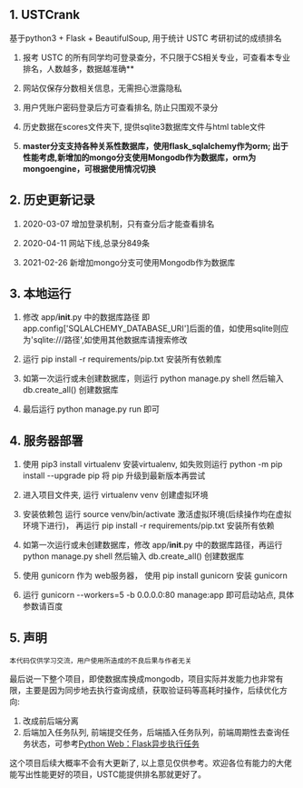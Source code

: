 ## 1. USTCrank
基于python3 + Flask + BeautifulSoup, 用于统计 USTC 考研初试的成绩排名
1. 报考 USTC 的所有同学均可登录查分，不只限于CS相关专业，可查看本专业排名，人数越多，数据越准确**

2. 网站仅保存分数相关信息，无需担心泄露隐私

3. 用户凭账户密码登录后方可查看排名, 防止只围观不录分

4. 历史数据在scores文件夹下, 提供sqlite3数据库文件与html table文件

5. **master分支支持各种关系性数据库，使用flask_sqlalchemy作为orm;
    出于性能考虑,新增加的mongo分支使用Mongodb作为数据库，orm为mongoengine，可根据使用情况切换**

## 2. 历史更新记录
1. 2020-03-07 增加登录机制，只有查分后才能查看排名

2. 2020-04-11 网站下线,总录分849条

3. 2021-02-26 新增加mongo分支可使用Mongodb作为数据库

## 3. 本地运行
1. 修改 app/__init__.py 中的数据库路径 即 app.config['SQLALCHEMY_DATABASE_URI']后面的值，如使用sqlite则应为'sqlite:///路径',如使用其他数据库请搜索修改

2. 运行 pip install -r requirements/pip.txt 安装所有依赖库

3. 如第一次运行或未创建数据库，则运行 python manage.py shell 然后输入 db.create_all() 创建数据库

4. 最后运行 python manage.py run 即可

## 4. 服务器部署
1. 使用 pip3 install virtualenv 安装virtualenv, 如失败则运行 python -m pip install --upgrade pip 将 pip 升级到最新版本再尝试

2. 进入项目文件夹, 运行 virtualenv venv 创建虚拟环境

3. 安装依赖包 运行 source venv/bin/activate 激活虚拟环境(后续操作均在虚拟环境下进行)， 再运行 pip install -r requirements/pip.txt 安装所有依赖

4. 如第一次运行或未创建数据库，修改 app/__init__.py 中的数据库路径，再运行 python manage.py shell 然后输入 db.create_all() 创建数据库

5. 使用 gunicorn 作为 web服务器， 使用 pip install gunicorn 安装 gunicorn

6. 运行 gunicorn --workers=5 -b 0.0.0.0:80 manage:app 即可启动站点, 具体参数请百度

## 5. 声明
    本代码仅供学习交流，用户使用所造成的不良后果与作者无关

 最后说一下整个项目，即使数据库换成mongodb，项目实际并发能力也非常有限，主要是因为同步地去执行查询成绩，获取验证码等高耗时操作，后续优化方向:
 1. 改成前后端分离
 2. 后端加入任务队列, 前端提交任务，后端插入任务队列，前端周期性去查询任务状态，可参考[Python Web：Flask异步执行任务](https://juejin.cn/post/6844903944762687502)

 这个项目后续大概率不会有大更新了, 以上意见仅供参考。欢迎各位有能力的大佬能写出性能更好的项目，USTC能提供排名那就更好了。